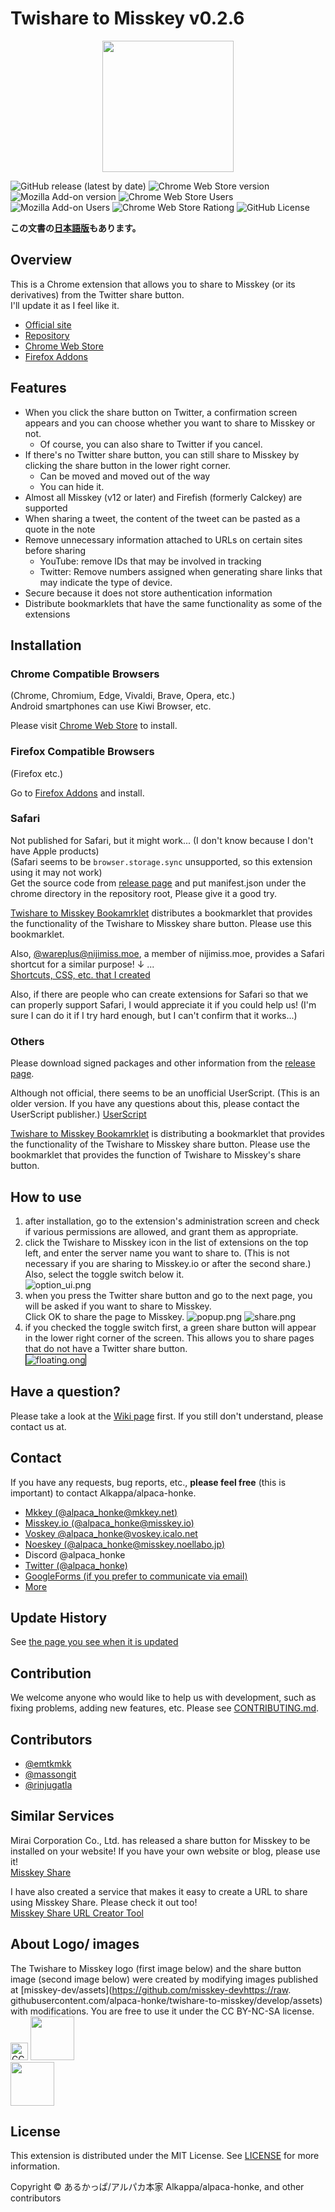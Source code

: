 # Twishare to Misskey v0.2.6  

<div style="text-align: center;">
    <img src="https://raw.githubusercontent.com/alpaca-honke/twishare-to-misskey/develop/assets/icon.png" style="height: 15em;">
</div>

![GitHub release (latest by date)](https://img.shields.io/github/v/release/alpaca-honke/twishare-to-misskey?style=flat-square) ![Chrome Web Store version](https://img.shields.io/chrome-web-store/v/fbaifpppndnlbbjcbjdfgbdkoibnipjb?style=flat-square) ![Mozilla Add-on version](https://img.shields.io/amo/v/twishare-to-misskey?style=flat-square) ![Chrome Web Store Users](https://img.shields.io/chrome-web-store/users/fbaifpppndnlbbjcbjdfgbdkoibnipjb?label=users%20%28chrome%20web%20store%29&style=flat-square) ![Mozilla Add-on Users](https://img.shields.io/amo/users/twishare-to-misskey?style=flat-square&label=users%20(mozilla%20add-on)) ![Chrome Web Store Rationg](https://img.shields.io/chrome-web-store/stars/fbaifpppndnlbbjcbjdfgbdkoibnipjb?label=rating%20%28chrome%20web%20store%29&style=flat-square) ![GitHub License](https://img.shields.io/github/license/alpaca-honke/twishare-to-misskey?style=flat-square)

**この文書の[日本語版](README.md)もあります。**

## Overview

This is a Chrome extension that allows you to share to Misskey (or its derivatives) from the Twitter share button.  
I'll update it as I feel like it.  

- [Official site](https://alpaca-honke.github.io/twishare-to-misskey)  
- [Repository](https://github.com/alpaca-honke/twishare-to-misskey)  
- [Chrome Web Store](https://chrome.google.com/webstore/detail/twishare-to-misskey/fbaifpppndnlbbjcbjdfgbdkoibnipjb)
- [Firefox Addons](https://addons.mozilla.org/ja/firefox/addon/twishare-to-misskey/)

## Features

- When you click the share button on Twitter, a confirmation screen appears and you can choose whether you want to share to Misskey or not.
    - Of course, you can also share to Twitter if you cancel.
- If there's no Twitter share button, you can still share to Misskey by clicking the share button in the lower right corner.
    - Can be moved and moved out of the way
    - You can hide it.
- Almost all Misskey (v12 or later) and Firefish (formerly Calckey) are supported
- When sharing a tweet, the content of the tweet can be pasted as a quote in the note
- Remove unnecessary information attached to URLs on certain sites before sharing
    - YouTube: remove IDs that may be involved in tracking
    - Twitter: Remove numbers assigned when generating share links that may indicate the type of device.
- Secure because it does not store authentication information
- Distribute bookmarklets that have the same functionality as some of the extensions

## Installation

### Chrome Compatible Browsers

(Chrome, Chromium, Edge, Vivaldi, Brave, Opera, etc.)  
Android smartphones can use Kiwi Browser, etc.  

Please visit [Chrome Web Store](https://chrome.google.com/webstore/detail/twishare-to-misskey/fbaifpppndnlbbjcbjdfgbdkoibnipjb) to install.  

### Firefox Compatible Browsers  

(Firefox etc.)  

Go to [Firefox Addons](https://addons.mozilla.org/ja/firefox/addon/twishare-to-misskey/) and install.  

### Safari

Not published for Safari, but it might work... (I don't know because I don't have Apple products)  
(Safari seems to be `browser.storage.sync` unsupported, so this extension using it may not work)  
Get the source code from [release page](https://github.com/alpaca-honke/twishare-to-misskey/releases) and put manifest.json under the chrome directory in the repository root, Please give it a good try.

[Twishare to Misskey Bookamrklet](https://alpaca-honke.github.io/twishare-to-misskey/bookmarklet.html) distributes a bookmarklet that provides the functionality of the Twishare to Misskey share button. Please use this bookmarklet.

Also, [@wareplus@nijimiss.moe](https://nijimiss.moe/@wareplus), a member of nijimiss.moe, provides a Safari shortcut for a similar purpose! ↓ ...  
[Shortcuts, CSS, etc. that I created](https://nijimiss.moe/@wareplus/pages/made_by_wareplus)

Also, if there are people who can create extensions for Safari so that we can properly support Safari, I would appreciate it if you could help us!
(I'm sure I can do it if I try hard enough, but I can't confirm that it works...)

### Others

Please download signed packages and other information from the [release page](https://github.com/alpaca-honke/twishare-to-misskey/releases).

Although not official, there seems to be an unofficial UserScript. (This is an older version. If you have any questions about this, please contact the UserScript publisher.)
[UserScript](https://greasyfork.org/js/scripts/466136-twishare-to-misskey)

[Twishare to Misskey Bookamrklet](https://alpaca-honke.github.io/twishare-to-misskey/bookmarklet.html) is distributing a bookmarklet that provides the functionality of the Twishare to Misskey share button. Please use the bookmarklet that provides the function of Twishare to Misskey's share button.

## How to use

1. after installation, go to the extension's administration screen and check if various permissions are allowed, and grant them as appropriate.  
1. click the Twishare to Misskey icon in the list of extensions on the top left, and enter the server name you want to share to.
(This is not necessary if you are sharing to Misskey.io or after the second share.)  
Also, select the toggle switch below it.  
![option_ui.png](images/option_ui.png)
1. when you press the Twitter share button and go to the next page, you will be asked if you want to share to Misskey.  
Click OK to share the page to Misskey. 
![popup.png](images/popup.png)
![share.png](images/share.png)
1. if you checked the toggle switch first, a green share button will appear in the lower right corner of the screen. This allows you to share pages that do not have a Twitter share button.  
    <img src="images/floating.png" alt="floating.ong" style="border: solid 1px #000">

## Have a question?

Please take a look at the [Wiki page](https://github.com/alpaca-honke/twishare-to-misskey/wiki/よくある質問) first. If you still don't understand, please contact us at.  

## Contact

If you have any requests, bug reports, etc., **please feel free** (this is important) to contact Alkappa/alpaca-honke.  

- [Mkkey (@alpaca_honke@mkkey.net)](https://mkkey.net/@alpaca_honke)
- [Misskey.io (@alpaca_honke@misskey.io)](https://misskey.io/@alpaca_honke)
- [Voskey @alpaca_honke@voskey.icalo.net](https://voskey.icalo.net/@alpaca_honke)
- [Noeskey (@alpaca_honke@misskey.noellabo.jp)](https://misskey.noellabo.jp/@alpaca_honke)
- Discord @alpaca_honke
- [Twitter (@alpaca_honke)](https://twitter.com/alpaca_honke)
- [GoogleForms (if you prefer to communicate via email)](https://docs.google.com/forms/d/e/1FAIpQLSdRuzAmGEqDV4RRd-70JKXD0lAHE6xjEp8Qp5-Jfut-ysQMYQ/viewform)
- [More](https://alpaca-honke.github.io/)

## Update History

See [the page you see when it is updated](https://alpaca-honke.github.io/twishare-to-misskey/installed.html)

## Contribution

We welcome anyone who would like to help us with development, such as fixing problems, adding new features, etc. Please see [CONTRIBUTING.md](https://github.com/alpaca-honke/twishare-to-misskey/blob/develop/docs/CONTRIBUTING.md).  

## Contributors

- [@emtkmkk](https://github.com/emtkmkk)
- [@massongit](https://github.com/massongit)
- [@rinjugatla](https://github.com/rinjugatla)

## Similar Services

Mirai Corporation Co., Ltd. has released a share button for Misskey to be installed on your website! If you have your own website or blog, please use it!  
[Misskey Share](https://misskeyshare.link)

I have also created a service that makes it easy to create a URL to share using Misskey Share. Please check it out too!  
[Misskey Share URL Creator Tool](https://alpaca-honke.github.io/make-misskeyshare-url)

## About Logo/ images

The Twishare to Misskey logo (first image below) and the share button image (second image below) were created by modifying images published at [misskey-dev/assets](https://github.com/misskey-devhttps://raw. githubusercontent.com/alpaca-honke/twishare-to-misskey/develop/assets) with modifications. 
You are free to use it under the CC BY-NC-SA license. <a rel="license" href="http://creativecommons.org/licenses/by-nc-sa/4.0/"><img alt="CC BY-NC-SA" src="https://i.creativecommons.org/l/by-nc-sa/4.0/88x31.png" style="height:2em;" /></a>
<img src="https://raw.githubusercontent.com/alpaca-honke/twishare-to-misskey/develop/assets/icon.png" style="height: 5em;">  
<img src="https://raw.githubusercontent.com/alpaca-honke/twishare-to-misskey/develop/assets/share.png" style="height: 5em;">

## License

This extension is distributed under the MIT License. See [LICENSE](https://github.com/alpaca-honke/twishare-to-misskey/blob/develop/LICENSE) for more information.  

Copyright © あるかっぱ/アルパカ本家 Alkappa/alpaca-honke, and other contributors